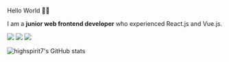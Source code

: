 Hello World 👋🏼  

I am a **junior web frontend developer** who experienced React.js and Vue.js.      

<a href="https://blogu-nextjs.vercel.app/" target="_blank"><img src="https://img.shields.io/badge/Blog-6dd069?style=for-the-badge&logo=About.me&logoColor=00A98F"/></a>
<a href="mailto:jake.lee4006@gmail.com" target="_blank"><img src="https://img.shields.io/badge/jake.lee4006@gmail.com-EA4335?style=for-the-badge&logo=Gmail&logoColor=ffffff"/></a>
<a href="https://leejiyeolresume.notion.site/9da92caca3fa4a26b412bf24a16fb24a" target="_blank"><img src="https://img.shields.io/badge/resume-000000?style=for-the-badge&logo=Notion&logoColor=ffffff"/></a>


![highspirit7's GitHub stats](https://github-readme-stats.vercel.app/api?username=highspirit7&show_icons=true&theme=vue)
<!--
**highspirit7/highspirit7** is a ✨ _special_ ✨ repository because its `README.md` (this file) appears on your GitHub profile.

Here are some ideas to get you started:

- 🔭 I’m currently working on ...
- 🌱 I’m currently learning ...
- 👯 I’m looking to collaborate on ...
- 🤔 I’m looking for help with ...
- 💬 Ask me about ...
- 📫 How to reach me: ...
- 😄 Pronouns: ...
- ⚡ Fun fact: ...
-->
